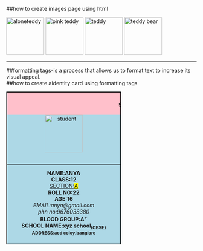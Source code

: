 ##how to create images page using html
<!DOCTYPE html>
<html lang="en">
<head>
   <meta charset="UTF-<DOCTYPE html>
<html lang="en">
<head>
    <meta charset="'UTF-8">
    <meta name ="viewport" content="width=device-width, intial-scale=1.0">
    <title>images</title>   
 </head>
 <body>
   <img src="./aloneteddy.jpg" alt="aloneteddy" height="100px" width="100px">
   <img src ="https://m.media-amazon.com/images/I/61paoQad7gL.jpg" alt="pink teddy" height="100px" width="100px">
   <img src ="https://static.vecteezy.com/system/resources/thumbnails/040/290/999/small/ai-generated-two-teddy-bears-sitting-on-the-grass-with-flowers-in-the-background-free-photo.jpg" alt="teddy" height="100px" width="100px">
   <img src ="https://static.vecteezy.com/system/resources/thumbnails/033/108/991/small/super-cute-teddy-bears-couple-in-love-happy-valentine-s-day-concept-background-ai-generated-image-photo.jpg" alt="teddy bear" height="100px" width="100px">
</body>
</html><br><hr />

##formatting tags-is a process that allows us to format text to increase its visual appeal.<br>
##how to create aidentity card using formatting tags
<DOCTYPE html>
   <html lang="en">
   <head>
       <meta charset="'UTF-8">
       <meta name ="viewport" content="width=device-width, intial-scale=1.0">
       <title>formatting tags in html</title>    
    </head>
    <body>
      <div style="border: 2px solid black; width: 300px; height: 400px; text-align: center; background-color: lightblue;"> 
      <marquee style="background-color: pink;"><h3>STUDENT ID ARD</h3></marquee>
      <img src="./student.jpeg" alt="student" height="100px" width="100px"><br><br><hr />
      <b>NAME:ANYA</b><br>
      <b>CLASS:12</b><br>
      <u>SECTION:<mark>A</mark></u><br>
      <b>ROLL NO:22</b><br>
      <b>AGE:16</b><br>
      <I>EMAIL:anya@gmail.com</I><br>
      <em>phn no:9676038380</em><br>
      <b>BLOOD GROUP:A<sup>+</sup></sup></b><br>
      <strong>SCHOOL NAME:xyz school<sub>(CBSE)</sub></strong><br>
      <b><small>ADDRESS:acd coloy,banglore</small></b><br>
      <!-- <strike>student</strike>
     <del>id card</del> ---><br>
     
   </body>
   </html>
